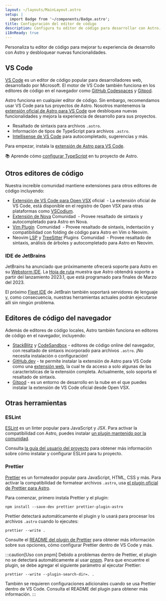 ```yaml
---
layout: ~/layouts/MainLayout.astro
setup: |
  import Badge from '~/components/Badge.astro';
title: Configuración del editor de código
description: Configura tu editor de código para desarrollar con Astro.
i18nReady: true
---
```


Personaliza tu editor de código para mejorar tu experiencia de desarrollo con Astro y desbloquear nuevas funcionalidades.

## VS Code

[VS Code](https://code.visualstudio.com/) es un editor de código popular para desarrolladores web, desarrollado por Microsoft. El motor de VS Code también funciona en los editores de código en el navegador como [GitHub Codespaces](https://github.com/features/codespaces) y [Gitpod](https://gitpod.io/).

Astro funciona en cualquier editor de código. Sin embargo, recomendamos usar VS Code para tus proyectos de Astro. Nosotros mantenemos la [extensión oficial de Astro para VS Code](https://marketplace.visualstudio.com/items?itemName=astro-build.astro-vscode) que desbloquea nuevas funcionalidades y mejora la experiencia de desarrollo para sus proyectos.

- Resaltado de sintaxis para archivos `.astro`.
- Información de tipos de TypeScript para archivos `.astro`.
- [Intellisense de VS Code](https://code.visualstudio.com/docs/editor/intellisense) para autocompletado, sugerencias y más.

Para empezar, instala la [extensión de Astro para VS Code](https://marketplace.visualstudio.com/items?itemName=astro-build.astro-vscode).

📚 Aprende cómo [configurar TypeScript](/es/guides/typescript/) en tu proyecto de Astro.

## Otros editores de código

Nuestra increíble comunidad mantiene extensiones para otros editores de código incluyendo:

- [Extensión de VS Code para Open VSX](https://open-vsx.org/extension/astro-build/astro-vscode)<span style="margin: 0.25em;"><Badge variant="accent">oficial</Badge></span> - La extensión oficial de VS Code, está disponible en el registro de Open VSX para otras plataformas como [VSCodium](https://vscodium.com/).
- [Extensión de Nova](https://extensions.panic.com/extensions/sciencefidelity/sciencefidelity.astro/)<span style="margin: 0.25em;"><Badge variant="neutral">Comunidad</Badge></span> - Provee resaltado de sintaxis y autocompletado para Astro en Nova.
- [Vim Plugin](https://github.com/wuelnerdotexe/vim-astro) <span style="margin: 0.25em;"><Badge variant="neutral">Comunidad</Badge></span> - Provee resaltado de sintaxis, indentación y compatibilidad con folding de código para Astro en Vim o Neovim.
- Neovim [LSP](https://github.com/neovim/nvim-lspconfig/blob/master/doc/server_configurations.md#astro) y [TreeSitter](https://github.com/virchau13/tree-sitter-astro) Plugins <span style="margin: 0.25em;"><Badge variant="neutral">Comunidad</Badge></span> - Provee resaltado de sintaxis, análisis de árboles y autocompletado para Astro en Neovim.

### IDE de JetBrains

JetBrains ha anunciado que próximamente ofrecerá soporte para Astro en su [Webstorm IDE](https://www.jetbrains.com/webstorm/). La [Hoja de ruta](https://blog.jetbrains.com/webstorm/2022/12/webstorm-2023-1-roadmap/) muestra que Astro obtendrá soporte a partir del lanzamiento 2023.1, que está programado para finales de Marzo del 2023.

El próximo [Fleet IDE](https://www.jetbrains.com/fleet/) de JetBrain también soportará servidores de lenguaje y, como consecuencia, nuestras herramientas actuales podrán ejecutarse allí sin ningún problema.

## Editores de código del navegador

Además de editores de código locales, Astro también funciona en editores de código en el navegador, incluyendo:

- [StackBlitz](https://stackblitz.com/) y [CodeSandbox](https://codesandbox.io) - editores de código online del navegador, con resaltado de sintaxis incorporado para archivos `.astro`. ¡No necesita instalación o configuración!
- [GitHub.dev](https://github.dev/) - te permite instalar la extensión de Astro para VS Code como una [extensión web](https://code.visualstudio.com/api/extension-guides/web-extensions), la cual te da acceso a solo algunas de las características de la extensión completa. Actualmente, solo soporta el resaltado de sintaxis.
- [Gitpod](https://gitpod.io/) - es un entorno de desarrollo en la nube en el que puedes instalar la extensión de VS Code oficial desde Open VSX.

## Otras herramientas

### ESLint

[ESLint](https://eslint.org/) es un linter popular para JavaScript y JSX. Para activar la compatibilidad con Astro, puedes instalar [un plugin mantenido por la comunidad](https://github.com/ota-meshi/eslint-plugin-astro).

Consulta [la guía del usuario del proyecto](https://ota-meshi.github.io/eslint-plugin-astro/user-guide/) para obtener más información sobre cómo instalar y configurar ESLint para tu proyecto.

### Prettier

[Prettier](https://prettier.io/) es un formateador popular para JavaScript, HTML, CSS y más. Para activar la compatibilidad de formatear archivos `.astro`, usa [el plugin oficial de Prettier para Astro](https://github.com/withastro/prettier-plugin-astro).

Para comenzar, primero instala Prettier y el plugin:

```shell
npm install --save-dev prettier prettier-plugin-astro
```

Prettier detectará automáticamente el plugin y lo usará para procesar los archivos `.astro` cuando lo ejecutes:

```shell
prettier --write .
```

Consulte el [README del plugin de Prettier](https://github.com/withastro/prettier-plugin-astro/blob/main/README.md) para obtener más información sobre sus opciones, cómo configurar Prettier dentro de VS Code y más.

:::caution[Uso con pnpm]
Debido a problemas dentro de Prettier, el plugin no se detectará automáticamente al usar [pnpm](https://pnpm.io/). Para que encuentre el plugin, se debe agregar el siguiente parámetro al ejecutar Prettier:

```shell
prettier --write --plugin-search-dir=. .
```

También se requieren configuraciones adicionales cuando se usa Prettier dentro de VS Code. Consulta el README del plugin para obtener más información.
:::
